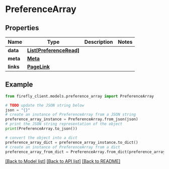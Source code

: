 # PreferenceArray


## Properties

Name | Type | Description | Notes
------------ | ------------- | ------------- | -------------
**data** | [**List[PreferenceRead]**](PreferenceRead.md) |  | 
**meta** | [**Meta**](Meta.md) |  | 
**links** | [**PageLink**](PageLink.md) |  | 

## Example

```python
from firefly_client.models.preference_array import PreferenceArray

# TODO update the JSON string below
json = "{}"
# create an instance of PreferenceArray from a JSON string
preference_array_instance = PreferenceArray.from_json(json)
# print the JSON string representation of the object
print(PreferenceArray.to_json())

# convert the object into a dict
preference_array_dict = preference_array_instance.to_dict()
# create an instance of PreferenceArray from a dict
preference_array_from_dict = PreferenceArray.from_dict(preference_array_dict)
```
[[Back to Model list]](../README.md#documentation-for-models) [[Back to API list]](../README.md#documentation-for-api-endpoints) [[Back to README]](../README.md)


